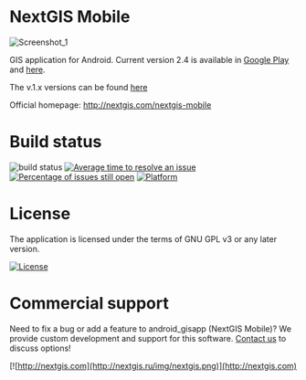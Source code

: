 NextGIS Mobile
==============

![Screenshot_1](/art/NextGIS-Mobile-eng.png)

GIS application for Android. Current version 2.4 is available in [Google Play](https://play.google.com/store/apps/details?id=com.nextgis.mobile) and [here](https://github.com/nextgis/android_gisapp/releases/tag/v2.4).

The v.1.x versions can be found [here](https://github.com/nextgis/nextgismobile_old/releases)

Official homepage: http://nextgis.com/nextgis-mobile

Build status
============

![build status](http://176.9.38.120/buildbot/png?builder=ngmob) 
[![Average time to resolve an issue](http://isitmaintained.com/badge/resolution/nextgis/android_gisapp.svg)](http://isitmaintained.com/project/nextgis/android_gisapp "Average time to resolve an issue") 
[![Percentage of issues still open](http://isitmaintained.com/badge/open/nextgis/android_gisapp.svg)](http://isitmaintained.com/project/nextgis/android_gisapp "Percentage of issues still open")
[![Platform](https://img.shields.io/badge/Platform-Android-green.svg?maxAge=2592000)]()

License 
=======

The application is licensed under the terms of GNU GPL v3 or any later version.

[![License](https://img.shields.io/badge/License-GPL%20v3-blue.svg?maxAge=2592000)]()

Commercial support
==================

Need to fix a bug or add a feature to android_gisapp (NextGIS Mobile)? We provide custom development and support for this software. [Contact us](http://nextgis.ru/en/contact/) to discuss options!

[![http://nextgis.com](http://nextgis.ru/img/nextgis.png)](http://nextgis.com)

